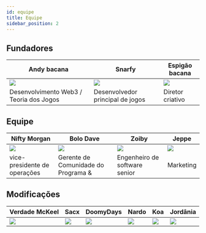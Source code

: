 ```yaml
---
id: equipe
title: Equipe
sidebar_position: 2
---
```


## Fundadores

| Andy bacana                             | Snarfy                           | Espigão bacana           |
| --------------------------------------- | -------------------------------- | ------------------------ |
| ![](/img/NiftyAndy.png)                 | ![](/img/snarfy.png)             | ![](/img/NiftySpike.png) |
| Desenvolvimento Web3 / Teoria dos Jogos | Desenvolvedor principal de jogos | Diretor criativo         |

## Equipe

| Nifty Morgan                 | Bolo Dave                           | Zoiby                         | Jeppe               |
| ---------------------------- | ----------------------------------- | ----------------------------- | ------------------- |
| ![](/img/NiftyMorgan.png)    | ![](/img/bolo.png)                  | ![](/img/zoiby.png)           | ![](/img/jeppe.png) |
| vice-presidente de operações | Gerente de Comunidade do Programa & | Engenheiro de software senior | Marketing           |

## Modificações

| Verdade McKeel         | Sacx               | DoomyDays           | Nardo              | Koa               | Jordânia             |
| ---------------------- | ------------------ | ------------------- | ------------------ | ----------------- | -------------------- |
| ![](/img/realdealmc.png) | ![](/img/sacx.png) | ![](/img/doomy.png) | ![](/img/nard.png) | ![](/img/koa.png) | ![](/img/jordan.png) |
